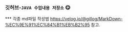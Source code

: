 ### 깃허브-`JAVA 수업내용 저장소` 😋

\*\*\* 각종 md파일 작성법
https://velog.io/@gillog/MarkDown-%EC%9E%91%EC%84%B1%EB%B2%95 참고.
